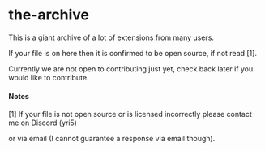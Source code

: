 # the-archive

This is a giant archive of a lot of extensions from many users.

If your file is on here then it is confirmed to be open source, if not read [1].

Currently we are not open to contributing just yet, check back later if you would like to contribute.

#### Notes

[1] If your file is not open source or is licensed incorrectly please contact me on Discord (yri5)

or via email (I cannot guarantee a response via email though).
